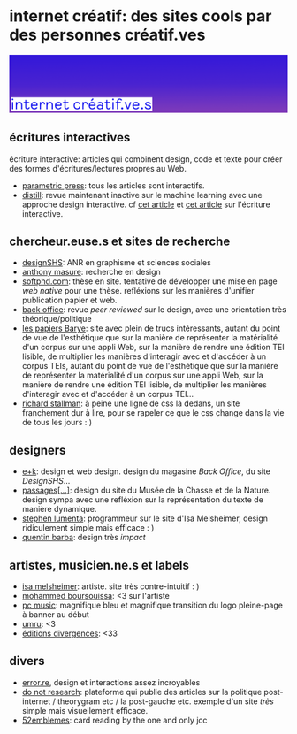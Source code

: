 # internet créatif: des sites cools par des personnes créatif.ves

![bannière](./img/banner.png)

## écritures interactives

écriture interactive: articles qui combinent design, code et texte pour créer des formes
d'écritures/lectures propres au Web.
- [parametric press](https://parametric.press/): tous les articles sont interactifs.
- [distill](https://distill.pub/): revue maintenant inactive sur le machine learning avec
  une approche design interactive. cf [cet article](https://distill.pub/) et 
  [cet article](https://distill.pub/2020/communicating-with-interactive-articles/)
  sur l'écriture interactive.

## chercheur.euse.s et sites de recherche

- [designSHS](https://laboratoire-graphique.fr/): ANR en graphisme et sciences sociales
- [anthony masure](https://www.anthonymasure.com/): recherche en design
- [softphd.com](http://www.softphd.com/): thèse en site. tentative de développer une mise en page
  *web native* pour une thèse. refléxions sur les manières d'unifier publication papier et web.
- [back office](http://www.revue-backoffice.com/): revue *peer reviewed* sur le design, avec une
  orientation très théorique/politique
- [les papiers Barye](https://barye.inha.fr/): site avec plein de trucs intéressants, autant du point
  de vue de l'esthétique que sur la manière de représenter la matérialité d'un corpus sur une appli Web,
  sur la manière de rendre une édition TEI lisible, de multiplier les manières d'interagir avec et
  d'accéder à un corpus TEIs, autant du point
  de vue de l'esthétique que sur la manière de représenter la matérialité d'un corpus sur une appli Web,
  sur la manière de rendre une édition TEI lisible, de multiplier les manières d'interagir avec et
  d'accéder à un corpus TEI...
- [richard stallman](https://stallman.org/): à peine une ligne de css là dedans, un site franchement
  dur à lire, pour se rapeler ce que le css change dans la vie de tous les jours : )

## designers
- [e+k](http://www.e-k.fr/): design et web design. design du magasine *Back Office*, du site *DesignSHS*...
- [passages[...]](https://passages.site/): design du site du Musée de la Chasse et de la Nature. design sympa
  avec une refléxion sur la représentation du texte de manière dynamique.
- [stephen lumenta](https://stephenlumenta.com/): programmeur sur le site d'Isa Melsheimer, design ridiculement 
  simple mais efficace : )
- [quentin barba](https://quentinbarba.fr/): design très *impact*

## artistes, musicien.ne.s et labels

- [isa melsheimer](https://isamelsheimer.com/): artiste. site très contre-intuitif : )
- [mohammed boursouissa](https://www.mohamedbourouissa.com/): <3 sur l'artiste 
- [pc music](https://pcmusic.info/): magnifique bleu et magnifique transition du logo pleine-page à banner au début
- [umru](https://umru.dj/): <3
- [éditions divergences](https://www.editionsdivergences.com/): <33

## divers

- [error.re](https://www.error.re), design et interactions assez incroyables
- [do not research](https://donotresearch.net/): plateforme qui publie des articles sur la politique
  post-internet / theorygram etc / la post-gauche etc. exemple d'un site *très* simple mais visuellement
  efficace.
- [52emblemes](http://46.226.106.57/52emblemes/): card reading by the one and only jcc
